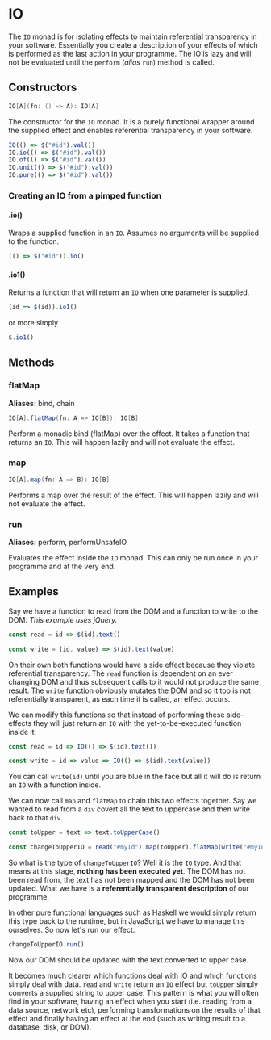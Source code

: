 # IO

The `IO` monad is for isolating effects to maintain referential transparency in your software. Essentially you create a description of your effects of which is performed as the last action in your programme. The IO is lazy and will not be evaluated until the `perform` (*alias* `run`) method is called.

## Constructors


```scala
IO[A](fn: () => A): IO[A]
```

The constructor for the `IO` monad. It is a purely functional wrapper around the supplied effect and enables referential transparency in your software.

```javascript
IO(() => $("#id").val())
IO.io(() => $("#id").val())
IO.of(() => $("#id").val())
IO.unit(() => $("#id").val())
IO.pure(() => $("#id").val())

```

### Creating an IO from a pimped function

#### .io()

Wraps a supplied function in an `IO`.  Assumes no arguments will be supplied to the function.

```javascript
(() => $("#id")).io()
```

#### .io1()

Returns a function that will return an `IO` when one parameter is supplied.

```javascript
(id => $(id)).io1()
```

or more simply

```javascript
$.io1()
````

## Methods

### flatMap

**Aliases:** bind, chain

```scala
IO[A].flatMap(fn: A => IO[B]): IO[B]
```

Perform a monadic bind (flatMap) over the effect. It takes a function that returns an `IO`. This will happen lazily and will not evaluate the effect.

### map

```scala
IO[A].map(fn: A => B): IO[B]
```

Performs a map over the result of the effect. This will happen lazily and will not evaluate the effect.

### run

**Aliases:** perform, performUnsafeIO

Evaluates the effect inside the `IO` monad. This can only be run once in your programme and at the very end.

## Examples
Say we have a function to read from the DOM and a function to write to the DOM. *This example uses jQuery.*

```javascript
const read = id => $(id).text()

const write = (id, value) => $(id).text(value)
```

On their own both functions would have a side effect because they violate referential transparency. The `read` function is dependent on an ever changing DOM and thus subsequent calls to it would not produce the same result. The `write` function obviously mutates the DOM and so it too is not referentially transparent, as each time it is called, an effect occurs.

We can modify this functions so that instead of performing these side-effects they will just return an `IO` with the yet-to-be-executed function inside it.

```javascript
const read = id => IO(() => $(id).text())

const write = id => value => IO(() => $(id).text(value))
```

You can call `write(id)` until you are blue in the face but all it will do is return an `IO` with a function inside.

We can now call `map` and `flatMap` to chain this two effects together. Say we wanted to read from a `div` covert all the text to uppercase and then write back to that `div`.

```javascript
const toUpper = text => text.toUpperCase()

const changeToUpperIO = read("#myId").map(toUpper).flatMap(write("#myId"))
```

So what is the type of `changeToUpperIO`? Well it is the `IO` type. And that means at this stage, **nothing has been executed yet**. The DOM has not been read from, the text has not been mapped and the DOM has not been updated. What we have is a **referentially transparent description** of our programme.

In other pure functional languages such as Haskell we would simply return this type back to the runtime, but in JavaScript we have to manage this ourselves. So now let's run our effect.

```javascript
changeToUpperIO.run()
```

Now our DOM should be updated with the text converted to upper case.

It becomes much clearer which functions deal with IO and which functions simply deal with data. `read` and `write` return an `IO` effect but `toUpper` simply converts a supplied string to upper case. This pattern is what you will often find in your software, having an effect when you start (i.e. reading from a data source, network etc), performing transformations on the results of that effect and finally having an effect at the end (such as writing result to a database, disk, or DOM).
